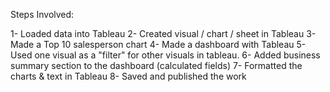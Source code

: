 Steps Involved:

1- Loaded data into Tableau
2- Created visual / chart / sheet in Tableau
3- Made a Top 10 salesperson chart
4- Made a dashboard with Tableau
5- Used one visual as a "filter" for other visuals in tableau.
6- Added business summary section to the dashboard (calculated fields)
7- Formatted the charts & text in Tableau
8- Saved and published the work
